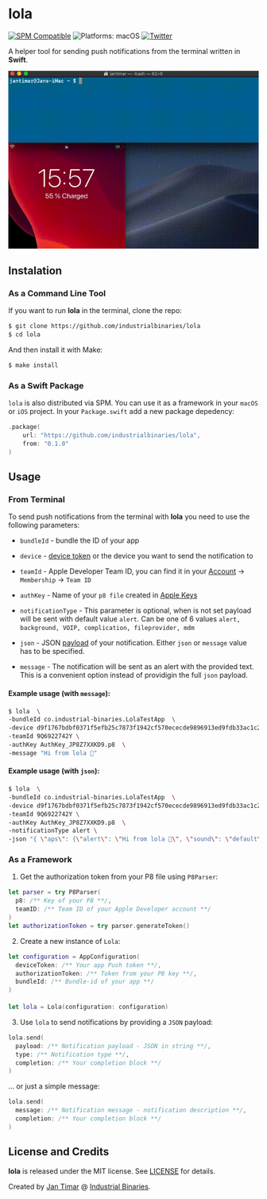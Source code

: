 # lola

[![SPM Compatible](https://img.shields.io/badge/spm-compatible-brightgreen.svg?style=flat)](https://swift.org/package-manager)
![Platforms: macOS](https://img.shields.io/badge/platforms-macOS-brightgreen.svg?style=flat)
[![Twitter](https://img.shields.io/badge/twitter-@i_binaries-blue.svg?style=flat)](https://twitter.com/i_binaries)

A helper tool for sending push notifications from the terminal written in **Swift**.

![Lola](lola-example.gif)

## Instalation

### As a Command Line Tool

If you want to run **lola** in the terminal, clone the repo:

```bash
$ git clone https://github.com/industrialbinaries/lola
$ cd lola
```

And then install it with Make:
```bash
$ make install
```

###  As a Swift Package

`lola` is also distributed via SPM. You can use it as a framework in your `macOS` or `iOS` project. 
In your `Package.swift` add a new package depedency: 
```swift
.package(
    url: "https://github.com/industrialbinaries/lola",
    from: "0.1.0"
)
```

## Usage

### From Terminal

To send push notifications from the terminal with **lola** you need to use the following parameters:
 
- `bundleId` - bundle the ID of your app

- `device` - [device token](https://developer.apple.com/documentation/usernotifications/registering_your_app_with_apns) or the device you want to send the notification to

- `teamId` - Apple Developer Team ID, you can find it in your [Account](https://developer.apple.com/account/) -> `Membership` -> `Team ID`

- `authKey` - Name of your `p8 file` created in [Apple Keys](https://developer.apple.com/account/resources/authkeys/list)

- `notificationType` - This parameter is optional, when is not set payload will be sent with default value `alert`. Can be one of 6 values `alert, background, VOIP, complication, fileprovider, mdm`

- `json` -  JSON [payload](https://developer.apple.com/library/archive/documentation/NetworkingInternet/Conceptual/RemoteNotificationsPG/CreatingtheNotificationPayload.html) of your notification. Either `json` or `message` value has to be specified.

- `message` - The notification will be sent as an alert with the provided text. This is a convenient option instead of providigin the full `json` payload.

#### Example usage (with `message`):
```bash
$ lola  \
-bundleId co.industrial-binaries.LolaTestApp  \
-device d9f1767bdbf0371f5efb25c7873f1942cf570ececde9896913ed9fdb33ac1c26  \
-teamId 9Q6922742Y \
-authKey AuthKey_JP8Z7XXKD9.p8  \
-message "Hi from lola 👋"
```

#### Example usage (with `json`):
```bash
$ lola  \
-bundleId co.industrial-binaries.LolaTestApp  \
-device d9f1767bdbf0371f5efb25c7873f1942cf570ececde9896913ed9fdb33ac1c26  \
-teamId 9Q6922742Y \
-authKey AuthKey_JP8Z7XXKD9.p8  \
-notificationType alert \
-json "{ \"aps\": {\"alert\": \"Hi from lola 👋\", \"sound\": \"default\" }}"
```

### As a Framework

1. Get the authorization token from your P8 file using `P8Parser`:

```swift
let parser = try P8Parser(
  p8: /** Key of your P8 **/,
  teamID: /** Team ID of your Apple Developer account **/
)
let authorizationToken = try parser.generateToken()
```

2. Create a new instance of  `Lola`:
```swift
let configuration = AppConfiguration(
  deviceToken: /** Your app Push token **/,
  authorizationToken: /** Token from your P8 key **/,
  bundleId: /** Bundle-id of your app **/
)

let lola = Lola(configuration: configuration)
```

3. Use `lola` to send notifications by providing a `JSON` payload:
```swift
lola.send(
  payload: /** Notification payload - JSON in string **/,
  type: /** Notification type **/,
  completion: /** Your completion block **/
)
```
... or just a simple message:
```swift
lola.send(
  message: /** Notification message - notification description **/,
  completion: /** Your completion block **/
)
```

## License and Credits

**lola** is released under the MIT license. See [LICENSE](/LICENSE) for details.

Created by [Jan Timar](https://github.com/jantimar) @ [Industrial Binaries](https://industrial-binaries.co).
